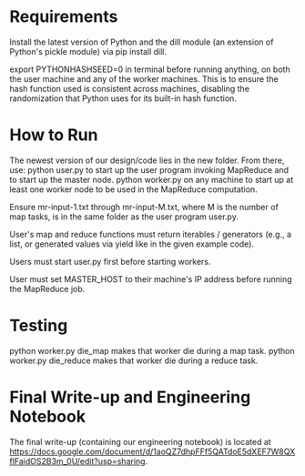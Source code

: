 # Requirements
Install the latest version of Python and the dill module (an extension of Python's pickle module) via pip install dill.

export PYTHONHASHSEED=0 in terminal before running anything, on both the user machine and any of the worker machines. This is to ensure the hash function used is consistent across machines, disabling the randomization that Python uses for its built-in hash function.

# How to Run
The newest version of our design/code lies in the new folder. From there, use:
python user.py to start up the user program invoking MapReduce and to start up the master node.
python worker.py on any machine to start up at least one worker node to be used in the MapReduce computation.

Ensure mr-input-1.txt through mr-input-M.txt, where M is the number of map tasks, is in the same folder as the user program user.py.

User's map and reduce functions must return iterables / generators (e.g., a list, or generated values via yield like in the given example code).

Users must start user.py first before starting workers.

User must set MASTER_HOST to their machine's IP address before running the MapReduce job.

# Testing 
python worker.py die_map makes that worker die during a map task.
python worker.py die_reduce makes that worker die during a reduce task.

# Final Write-up and Engineering Notebook

The final write-up (containing our engineering notebook) is located at https://docs.google.com/document/d/1aoQZ7dhpFFf5QATdoE5dXEF7W8QXflFaidOS2B3m_0U/edit?usp=sharing.